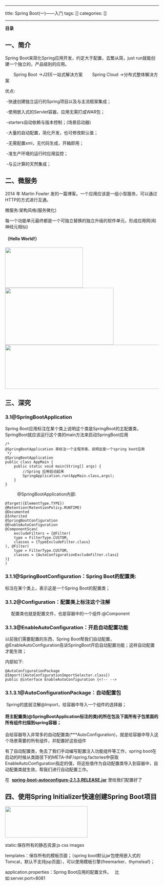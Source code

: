 
--- 
title:  Spring Boot(一)——入门 
tags: []
categories: [] 

---
**目录**























## 一、简介

Spring Boot来简化Spring应用开发，约定大于配置，去繁从简，just run就能创建一个独立的，产品级别的应用。

       Spring Boot -&gt;J2EE一站式解决方案        Spring Cloud -&gt;分布式整体解决方案

优点:

 -快速创建独立运行的Spring项目以及与主流框架集成；

 -使用嵌入式的Servlet容器，应用无需打成WAR包；

 -starters自动依赖与版本控制；(场景启动器)

 -大量的自动配置，简化开发，也可修改默认值；

 -无需配置xml，无代码生成，开箱即用；

 -准生产环境的运行时应用监控；

 -与云计算的天然集成；

## 二、微服务

2014 年 Martin Fowler 发的一篇博客。一个应用应该是一组小型服务，可以通过HTTP的方式进行互通。

微服务:架构风格(服务微化)

每一个功能单元最终都是一个可独立替换的独立升级的软件单元，形成应用网(和神经元相似)

#### （Hello World!）

<img alt="" class="has" height="132" src="https://img-blog.csdnimg.cn/20200119213232970.png" width="255">

<img alt="" class="has" height="186" src="https://img-blog.csdnimg.cn/20200119213255653.png" width="355">

<img alt="" class="has" height="144" src="https://img-blog.csdnimg.cn/20200119213317603.png" width="930">

## 三、深究

### 3.1@SpringBootApplication

 Spring Boot应用标注在某个类上说明这个类是SpringBoot的主配置类，SpringBoot就应该运行这个类的main方法来启动SpringBoot应用

```
/*
@SpringBootApplication 来标注一个主程序类，说明这是一个spring boot应用
 */
@SpringBootApplication
public class AppMain {
    public static void main(String[] args) {
        //Spring 应用启动起来
        SpringApplication.run(AppMain.class,args);
    }
}
```

          @SpringBootApplication内部:

```
@Target({ElementType.TYPE})
@Retention(RetentionPolicy.RUNTIME)
@Documented
@Inherited
@SpringBootConfiguration
@EnableAutoConfiguration
@ComponentScan(
    excludeFilters = {@Filter(
    type = FilterType.CUSTOM,
    classes = {TypeExcludeFilter.class}
), @Filter(
    type = FilterType.CUSTOM,
    classes = {AutoConfigurationExcludeFilter.class}
)}
)
```

### 3.1.1@SpringBootConfiguration：Spring Boot的配置类:

标注在某个类上，表示这是一个Spring Boot的配置类；

### 3.1.2@Configuration：配置类上标注这个注解

     配置类也就是配置文件，也是容器中的一个组件:@Component

### 3.1.3@EnableAutoConfiguration：开启自动配置功能

以前我们需要配置的东西，Spring Boot帮我们自动配置，@EnableAutoConfiguration告诉SpringBoot开启自动配置功能；这样自动配置才能生效；

内部如下:

```
@AutoConfigurationPackage
@Import({AutoConfigurationImportSelector.class})
public @interface EnableAutoConfiguration {<!-- -->
```

### 3.1.3.1@AutoConfigurationPackage：自动配置包

 Spring的底层注解@Import，给容器中导入一个组件的选择器；

#### 将主配置类(@SpringBootApplication标注的类)的所在包及下面所有子包里面的所有组件扫描到spring容器；

会给容器导入非常多的自动配置类(***AutoConfiguration)，就是给容器中导入这个场景需要的所有组件，并配置好这些组件

有了自动配置类，免去了我们手动编写配置注入功能组件等工作，spring boot在启动的时候从类路径下的META-INF/spring.factories中获取EnableAutoConfiguration指定的值，将这些值作为自动配置类导入到容器中，自动配置类就生效，帮我们进行自动配置工作。

在  **<u>**spring-boot-autoconfigure-2.1.3.RELEASE.jar**</u>** 里给我们配置好了

## 四、使用Spring Initializer快速创建Spring Boot项目

<img alt="" class="has" height="102" src="https://img-blog.csdnimg.cn/20200119212212579.png" width="270">

static:保存所有的静态资源:js css images

templates：保存所有的模板页面；（spring boot默认jar包使用嵌入式的Tomcat，默认不支持jsp页面），可以使用模板引擎(freemarker、thymeleaf)；

application.properties：Spring Boot应用的配置文件。   比如:server.port=8081
